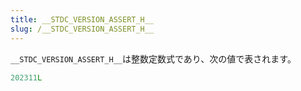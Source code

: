 ```yaml
---
title: __STDC_VERSION_ASSERT_H__
slug: /__STDC_VERSION_ASSERT_H__
---
```


`__STDC_VERSION_ASSERT_H__`は整数定数式であり、次の値で表されます。

```c
202311L
```
